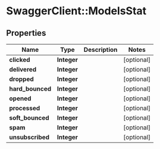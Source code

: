 # SwaggerClient::ModelsStat

## Properties
Name | Type | Description | Notes
------------ | ------------- | ------------- | -------------
**clicked** | **Integer** |  | [optional] 
**delivered** | **Integer** |  | [optional] 
**dropped** | **Integer** |  | [optional] 
**hard_bounced** | **Integer** |  | [optional] 
**opened** | **Integer** |  | [optional] 
**processed** | **Integer** |  | [optional] 
**soft_bounced** | **Integer** |  | [optional] 
**spam** | **Integer** |  | [optional] 
**unsubscribed** | **Integer** |  | [optional] 


